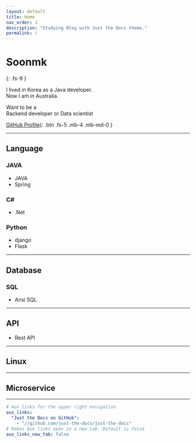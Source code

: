 ```yaml
---
layout: default
title: Home
nav_order: 1
description: "Studying Blog with Just the Docs theme."
permalink: /
---
```


# Soonmk
{: .fs-9 }

I lived in Korea as a Java developer.  
Now I am in Australia.  

Want to be a  
Backend developer or Data scientist

[GitHub Profile](https://github.com/soonmk){: .btn .fs-5 .mb-4 .mb-md-0 }

---
## Language

### JAVA
- JAVA
- Spring

### C#
- .Net

### Python
- django
- Flask

---
## Database

### SQL
- Ansi SQL

---
## API

- Rest API

---
## Linux

---
## Microservice
---
```yaml
# Aux links for the upper right navigation
aux_links:
  "Just the Docs on GitHub":
    - "//github.com/just-the-docs/just-the-docs"
# Makes Aux links open in a new tab. Default is false
aux_links_new_tab: false
```
